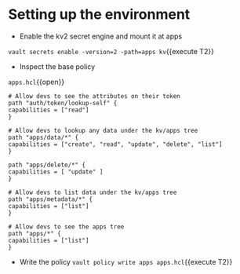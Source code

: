# Setting up the environment
* Enable the kv2 secret engine and mount it at apps

`vault secrets enable -version=2 -path=apps kv`{{execute T2}}

* Inspect the base policy

`apps.hcl`{{open}}

```
# Allow devs to see the attributes on their token
path "auth/token/lookup-self" {
capabilities = ["read"]
}

# Allow devs to lookup any data under the kv/apps tree
path "apps/data/*" {
capabilities = ["create", "read", "update", "delete", "list"]
}

path "apps/delete/*" {
capabilities = [ "update" ]
}

# Allow devs to list data under the kv/apps tree
path "apps/metadata/*" {
capabilities = ["list"]
}

# Allow devs to see the apps tree
path "apps/*" {
capabilities = ["list"]
}
```



* Write the policy
`vault policy write apps apps.hcl`{{execute T2}}

